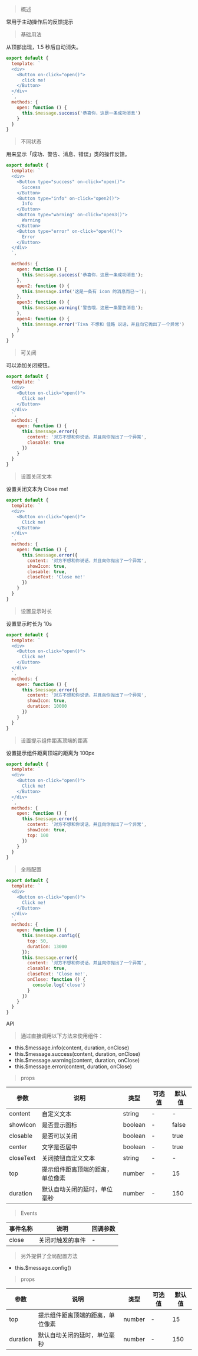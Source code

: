 > 概述

常用于主动操作后的反馈提示

> 基础用法

从顶部出现，1.5 秒后自动消失。

```js
export default {
  template: `
  <div>
    <Button on-click="open()">
      click me!
    </Button>
  </div>
  `,
  methods: {
    open: function () {
      this.$message.success('恭喜你，这是一条成功消息')
    }
  }
}
```

> 不同状态

用来显示「成功、警告、消息、错误」类的操作反馈。

```js
export default {
  template: `
  <div>
    <Button type="success" on-click="open()">
      Success
    </Button>
    <Button type="info" on-click="open2()">
      Info
    </Button>
    <Button type="warning" on-click="open3()">
      Warning
    </Button>
    <Button type="error" on-click="open4()">
      Error
    </Button>
  </div>
  `,

  methods: {
    open: function () {
      this.$message.success('恭喜你，这是一条成功消息');
    },
    open2: function () {
      this.$message.info('这是一条有 icon 的消息而已～');
    },
    open3: function () {
      this.$message.warning('警告哦，这是一条警告消息');
    },
    open4: function () {
      this.$message.error('Tiva 不想和 佳路 说话，并且向它抛出了一个异常')
    }
  }
}
```

> 可关闭

可以添加关闭按钮。

```js
export default {
  template: `
  <div>
    <Button on-click="open()">
      Click me!
    </Button>
  </div>
  `,
  methods: {
    open: function () {
      this.$message.error({
        content: '对方不想和你说话，并且向你抛出了一个异常',
        closable: true
      })
    }
  }
}
```

> 设置关闭文本

设置关闭文本为 Close me!

```js
export default {
  template: `
  <div>
    <Button on-click="open()">
      Click me!
    </Button>
  </div>
  `,
  methods: {
    open: function () {
      this.$message.error({
        content: '对方不想和你说话，并且向你抛出了一个异常',
        showIcon: true,
        closable: true,
        closeText: 'Close me!'
      })
    }
  }
}
```

> 设置显示时长

设置显示时长为 10s

```js
export default {
  template: `
  <div>
    <Button on-click="open()">
      Click me!
    </Button>
  </div>
  `,
  methods: {
    open: function () {
      this.$message.error({
        content: '对方不想和你说话，并且向你抛出了一个异常',
        showIcon: true,
        duration: 10000
      })
    }
  }
}
```

> 设置提示组件距离顶端的距离

设置提示组件距离顶端的距离为 100px

```js
export default {
  template: `
  <div>
    <Button on-click="open()">
      Click me!
    </Button>
  </div>
  `,
  methods: {
    open: function () {
      this.$message.error({
        content: '对方不想和你说话，并且向你抛出了一个异常',
        showIcon: true,
        top: 100
      })
    }
  }
}
```

> 全局配置

```js
export default {
  template: `
  <div>
    <Button on-click="open()">
      Click me!
    </Button>
  </div>
  `,
  methods: {
    open: function () {
      this.$message.config({
        top: 50,
        duration: 13000
      });
      this.$message.error({
        content: '对方不想和你说话，并且向你抛出了一个异常',
        closable: true,
        closeText: 'Close me!',
        onClose: function () {
          console.log('close')
        }
      })
    }
  }
}
```

API

> 通过直接调用以下方法来使用组件：

- this.$message.info(content, duration, onClose)
- this.$message.success(content, duration, onClose)
- this.$message.warning(content, duration, onClose)
- this.$message.error(content, duration, onClose)

> props

参数 | 说明 | 类型 | 可选值 | 默认值
---|---|---|---|---
content | 自定义文本 | string | - | -
showIcon | 是否显示图标 | boolean | - | false
closable | 是否可以关闭 | boolean | - | true
center | 文字是否居中 | boolean | - | true
closeText | 关闭按钮自定义文本 | string | - | -
top | 提示组件距离顶端的距离，单位像素 | number | - | 15
duration | 默认自动关闭的延时，单位毫秒 | number | - | 150

> Events

事件名称 | 说明 | 回调参数
---|---|---
close | 关闭时触发的事件 | -

> 另外提供了全局配置方法

- this.$message.config()

> props

参数 | 说明 | 类型 | 可选值 | 默认值
---|---|---|---|---
top | 提示组件距离顶端的距离，单位像素 | number | - | 15
duration | 默认自动关闭的延时，单位毫秒 | number | - | 150


